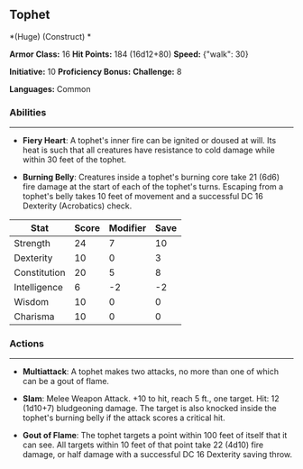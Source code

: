## Tophet
*(Huge) (Construct) *

**Armor Class:** 16
**Hit Points:** 184 (16d12+80)
**Speed:** {"walk": 30}

**Initiative:** 10
**Proficiency Bonus:**
**Challenge:** 8

**Languages:** Common

### Abilities
 --- 
- **Fiery Heart**: A tophet's inner fire can be ignited or doused at will. Its heat is such that all creatures have resistance to cold damage while within 30 feet of the tophet.

- **Burning Belly**: Creatures inside a tophet's burning core take 21 (6d6) fire damage at the start of each of the tophet's turns. Escaping from a tophet's belly takes 10 feet of movement and a successful DC 16 Dexterity (Acrobatics) check.



| Stat | Score | Modifier | Save |
| ---- | ---- | ---- | ---- |
| Strength | 24 | 7 | 10 |
| Dexterity | 10 | 0 | 3 |
| Constitution | 20 | 5 | 8 |
| Intelligence | 6 | -2 | -2 |
| Wisdom | 10 | 0 | 0 |
| Charisma | 10 | 0 | 0 |

### Actions
 --- 
- **Multiattack**: A tophet makes two attacks, no more than one of which can be a gout of flame.

- **Slam**: Melee Weapon Attack. +10 to hit, reach 5 ft., one target. Hit: 12 (1d10+7) bludgeoning damage. The target is also knocked inside the tophet's burning belly if the attack scores a critical hit.

- **Gout of Flame**: The tophet targets a point within 100 feet of itself that it can see. All targets within 10 feet of that point take 22 (4d10) fire damage, or half damage with a successful DC 16 Dexterity saving throw.


